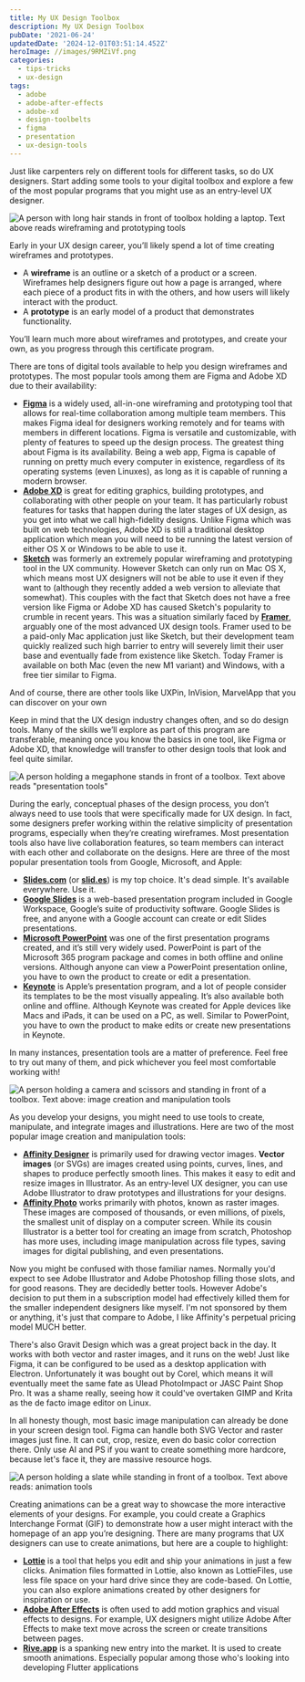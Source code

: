 ```yaml
---
title: My UX Design Toolbox
description: My UX Design Toolbox
pubDate: '2021-06-24'
updatedDate: '2024-12-01T03:51:14.452Z'
heroImage: //images/9RMZiVf.png
categories:
  - tips-tricks
  - ux-design
tags:
  - adobe
  - adobe-after-effects
  - adobe-xd
  - design-toolbelts
  - figma
  - presentation
  - ux-design-tools
---
```


Just like carpenters rely on different tools for different tasks, so do UX designers. Start adding some tools to your digital toolbox and explore a few of the most popular programs that you might use as an entry-level UX designer.

![A person with long hair stands in front of toolbox holding a laptop. Text above reads wireframing and prototyping tools](/blog/images/9RMZiVf.png)

Early in your UX design career, you’ll likely spend a lot of time creating wireframes and prototypes.

- A **wireframe** is an outline or a sketch of a product or a screen. Wireframes help designers figure out how a page is arranged, where each piece of a product fits in with the others, and how users will likely interact with the product.
- A **prototype** is an early model of a product that demonstrates functionality.

You’ll learn much more about wireframes and prototypes, and create your own, as you progress through this certificate program. 

There are tons of digital tools available to help you design wireframes and prototypes. The most popular tools among them are Figma and Adobe XD due to their availability:

<!--more-->

- [**Figma**](https://www.figma.com/design/) is a widely used, all-in-one wireframing and prototyping tool that allows for real-time collaboration among multiple team members. This makes Figma ideal for designers working remotely and for teams with members in different locations. Figma is versatile and customizable, with plenty of features to speed up the design process. The greatest thing about Figma is its availability. Being a web app, Figma is capable of running on pretty much every computer in existence, regardless of its operating systems (even Linuxes), as long as it is capable of running a modern browser.
- [**Adobe XD**](https://www.adobe.com/products/xd.html) is great for editing graphics, building prototypes, and collaborating with other people on your team. It has particularly robust features for tasks that happen during the later stages of UX design, as you get into what we call high-fidelity designs. Unlike Figma which was built on web technologies, Adobe XD is still a traditional desktop application which mean you will need to be running the latest version of either OS X or Windows to be able to use it.
- [**Sketch**](https://www.sketch.com/) was formerly an extremely popular wireframing and prototyping tool in the UX community. However Sketch can only run on Mac OS X, which means most UX designers will not be able to use it even if they want to (although they recently added a web version to alleviate that somewhat). This couples with the fact that Sketch does not have a free version like Figma or Adobe XD has caused Sketch's popularity to crumble in recent years. This was a situation similarly faced by [**Framer**](https://www.framer.com/why-framer/), arguably one of the most advanced UX design tools. Framer used to be a paid-only Mac application just like Sketch, but their development team quickly realized such high barrier to entry will severely limit their user base and eventually fade from existence like Sketch. Today Framer is available on both Mac (even the new M1 variant) and Windows, with a free tier similar to Figma.

And of course, there are other tools like UXPin, InVision, MarvelApp that you can discover on your own

Keep in mind that the UX design industry changes often, and so do design tools. Many of the skills we’ll explore as part of this program are transferable, meaning once you know the basics in one tool, like Figma or Adobe XD, that knowledge will transfer to other design tools that look and feel quite similar.

![A person holding a megaphone stands in front of a toolbox. Text above reads "presentation tools"](/images/pUcKZM7.png)

During the early, conceptual phases of the design process, you don’t always need to use tools that were specifically made for UX design. In fact, some designers prefer working within the relative simplicity of presentation programs, especially when they’re creating wireframes. Most presentation tools also have live collaboration features, so team members can interact with each other and collaborate on the designs. Here are three of the most popular presentation tools from Google, Microsoft, and Apple:

- [**Slides.com**](https://slides.com/) (or **[slid.es](https://slid.es)**) is my top choice. It's dead simple. It's available everywhere. Use it.
- [**Google Slides**](https://workspace.google.com/products/slides/) is a web-based presentation program included in Google Workspace, Google’s suite of productivity software. Google Slides is free, and anyone with a Google account can create or edit Slides presentations.
- [**Microsoft PowerPoint**](https://www.microsoft.com/en-us/microsoft-365/powerpoint) was one of the first presentation programs created, and it’s still very widely used. PowerPoint is part of the Microsoft 365 program package and comes in both offline and online versions. Although anyone can view a PowerPoint presentation online, you have to own the product to create or edit a presentation.
- [**Keynote**](https://www.apple.com/keynote/) is Apple’s presentation program, and a lot of people consider its templates to be the most visually appealing. It’s also available both online and offline. Although Keynote was created for Apple devices like Macs and iPads, it can be used on a PC, as well. Similar to PowerPoint, you have to own the product to make edits or create new presentations in Keynote.

In many instances, presentation tools are a matter of preference. Feel free to try out many of them, and pick whichever you feel most comfortable working with!

![A person holding a camera and scissors and standing in front of a toolbox. Text above: image creation and manipulation tools](/images/flUQ67q.png)

As you develop your designs, you might need to use tools to create, manipulate, and integrate images and illustrations. Here are two of the most popular image creation and manipulation tools: 

- [**Affinity Designer**](https://www.adobe.com/products/illustrator.html) is primarily used for drawing vector images. **Vector images** (or SVGs) are images created using points, curves, lines, and shapes to produce perfectly smooth lines. This makes it easy to edit and resize images in Illustrator. As an entry-level UX designer, you can use Adobe Illustrator to draw prototypes and illustrations for your designs.
- [**Affinity Photo**](https://www.adobe.com/products/photoshop.html) works primarily with photos, known as raster images. These images are composed of thousands, or even millions, of pixels, the smallest unit of display on a computer screen. While its cousin Illustrator is a better tool for creating an image from scratch, Photoshop has more uses, including image manipulation across file types, saving images for digital publishing, and even presentations.

Now you might be confused with those familiar names. Normally you'd expect to see Adobe Illustrator and Adobe Photoshop filling those slots, and for good reasons. They are decidedly better tools. However Adobe's decision to put them in a subscription model had effectively killed them for the smaller independent designers like myself. I'm not sponsored by them or anything, it's just that compare to Adobe, I like Affinity's perpetual pricing model MUCH better.

There's also Gravit Design which was a great project back in the day. It works with both vector and raster images, and it runs on the web! Just like Figma, it can be configured to be used as a desktop application with Electron. Unfortunately it was bought out by Corel, which means it will eventually meet the same fate as Ulead PhotoImpact or JASC Paint Shop Pro. It was a shame really, seeing how it could've overtaken GIMP and Krita as the de facto image editor on Linux.

In all honesty though, most basic image manipulation can already be done in your screen design tool. Figma can handle both SVG Vector and raster images just fine. It can cut, crop, resize, even do basic color correction there. Only use AI and PS if you want to create something more hardcore, because let's face it, they are massive resource hogs.

![A person holding a slate while standing in front of a toolbox. Text above reads: animation tools](/images/OOjd7BE.png)

Creating animations can be a great way to showcase the more interactive elements of your designs. For example, you could create a Graphics Interchange Format (GIF) to demonstrate how a user might interact with the homepage of an app you’re designing. There are many programs that UX designers can use to create animations, but here are a couple to highlight:

- [**Lottie**](https://lottiefiles.com/) is a tool that helps you edit and ship your animations in just a few clicks. Animation files formatted in Lottie, also known as LottieFiles, use less file space on your hard drive since they are code-based. On Lottie, you can also explore animations created by other designers for inspiration or use. 
- [**Adobe After Effects**](https://www.adobe.com/products/aftereffects.html?sdid=KKQOW&mv=search&kw=test&ef_id=Cj0KCQjwuL_8BRCXARIsAGiC51CSU9gu_SrVG40X-2ClEFnFfKuEKYYQ4kOtlm6F3Y4Kon1hf5z6oSwaAvXLEALw_wcB:G:s&s_kwcid=AL!3085!3!469900475182!e!!g!!adobe%20after%20effects&gclid=Cj0KCQjwuL_8BRCXARIsAGiC51CSU9gu_SrVG40X-2ClEFnFfKuEKYYQ4kOtlm6F3Y4Kon1hf5z6oSwaAvXLEALw_wcB) is often used to add motion graphics and visual effects to designs. For example, UX designers might utilize Adobe After Effects to make text move across the screen or create transitions between pages.
- **[Rive.app](https://rive.app)** is a spanking new entry into the market. It is used to create smooth animations. Especially popular among those who's looking into developing Flutter applications
